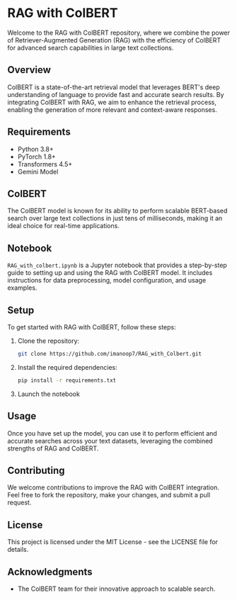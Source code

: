 # RAG with ColBERT

Welcome to the RAG with ColBERT repository, where we combine the power of Retriever-Augmented Generation (RAG) with the efficiency of ColBERT for advanced search capabilities in large text collections.

## Overview

ColBERT is a state-of-the-art retrieval model that leverages BERT's deep understanding of language to provide fast and accurate search results. By integrating ColBERT with RAG, we aim to enhance the retrieval process, enabling the generation of more relevant and context-aware responses.

## Requirements

- Python 3.8+
- PyTorch 1.8+
- Transformers 4.5+
- Gemini Model

## ColBERT

The ColBERT model is known for its ability to perform scalable BERT-based search over large text collections in just tens of milliseconds, making it an ideal choice for real-time applications.

## Notebook

`RAG_with_colbert.ipynb` is a Jupyter notebook that provides a step-by-step guide to setting up and using the RAG with ColBERT model. It includes instructions for data preprocessing, model configuration, and usage examples.

## Setup

To get started with RAG with ColBERT, follow these steps:

1. Clone the repository:
   ``` bash
   git clone https://github.com/imanoop7/RAG_with_Colbert.git
2. Install the required dependencies:
   ``` bash
   pip install -r requirements.txt
3. Launch the notebook

## Usage

Once you have set up the model, you can use it to perform efficient and accurate searches across your text datasets, leveraging the combined strengths of RAG and ColBERT.

## Contributing

We welcome contributions to improve the RAG with ColBERT integration. Feel free to fork the repository, make your changes, and submit a pull request.

## License

This project is licensed under the MIT License - see the LICENSE file for details.

## Acknowledgments

- The ColBERT team for their innovative approach to scalable search.


